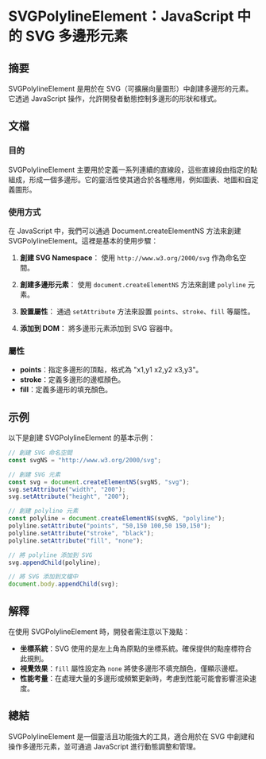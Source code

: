 <!--
Meta Description: # SVGPolylineElement：JavaScript 中的 SVG 多邊形元素 ## 摘要 SVGPolylineElement 是用於在 SVG（可擴展向量圖形）中創建多邊形的元素。它透過 JavaScript 操作，允許開發者動態控制多邊形的形狀和樣式。 ## 文檔 ### 目的 SV...
Meta Keywords: svg, polyline, svgpolylineelement, setattribute, javascript
-->

# SVGPolylineElement：JavaScript 中的 SVG 多邊形元素

## 摘要
SVGPolylineElement 是用於在 SVG（可擴展向量圖形）中創建多邊形的元素。它透過 JavaScript 操作，允許開發者動態控制多邊形的形狀和樣式。

## 文檔
### 目的
SVGPolylineElement 主要用於定義一系列連續的直線段，這些直線段由指定的點組成，形成一個多邊形。它的靈活性使其適合於各種應用，例如圖表、地圖和自定義圖形。

### 使用方式
在 JavaScript 中，我們可以通過 Document.createElementNS 方法來創建 SVGPolylineElement。這裡是基本的使用步驟：

1. **創建 SVG Namespace**：
   使用 `http://www.w3.org/2000/svg` 作為命名空間。

2. **創建多邊形元素**：
   使用 `document.createElementNS` 方法來創建 `polyline` 元素。

3. **設置屬性**：
   通過 `setAttribute` 方法來設置 `points`、`stroke`、`fill` 等屬性。

4. **添加到 DOM**：
   將多邊形元素添加到 SVG 容器中。

### 屬性
- **points**：指定多邊形的頂點，格式為 "x1,y1 x2,y2 x3,y3"。
- **stroke**：定義多邊形的邊框顏色。
- **fill**：定義多邊形的填充顏色。

## 示例
以下是創建 SVGPolylineElement 的基本示例：

```javascript
// 創建 SVG 命名空間
const svgNS = "http://www.w3.org/2000/svg";

// 創建 SVG 元素
const svg = document.createElementNS(svgNS, "svg");
svg.setAttribute("width", "200");
svg.setAttribute("height", "200");

// 創建 polyline 元素
const polyline = document.createElementNS(svgNS, "polyline");
polyline.setAttribute("points", "50,150 100,50 150,150");
polyline.setAttribute("stroke", "black");
polyline.setAttribute("fill", "none");

// 將 polyline 添加到 SVG
svg.appendChild(polyline);

// 將 SVG 添加到文檔中
document.body.appendChild(svg);
```

## 解釋
在使用 SVGPolylineElement 時，開發者需注意以下幾點：

- **坐標系統**：SVG 使用的是左上角為原點的坐標系統。確保提供的點座標符合此規則。
- **視覺效果**：`fill` 屬性設定為 `none` 將使多邊形不填充顏色，僅顯示邊框。
- **性能考量**：在處理大量的多邊形或頻繁更新時，考慮到性能可能會影響渲染速度。

## 總結
SVGPolylineElement 是一個靈活且功能強大的工具，適合用於在 SVG 中創建和操作多邊形元素，並可通過 JavaScript 進行動態調整和管理。